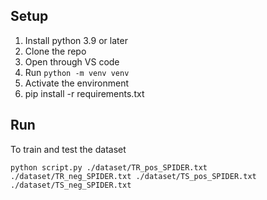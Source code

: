 ## Setup

1. Install python 3.9 or later
2. Clone the repo
3. Open through VS code
4. Run ```python -m venv venv```
5. Activate the environment
6. pip install -r requirements.txt 

## Run

To train and test the dataset

```python script.py ./dataset/TR_pos_SPIDER.txt ./dataset/TR_neg_SPIDER.txt ./dataset/TS_pos_SPIDER.txt ./dataset/TS_neg_SPIDER.txt```